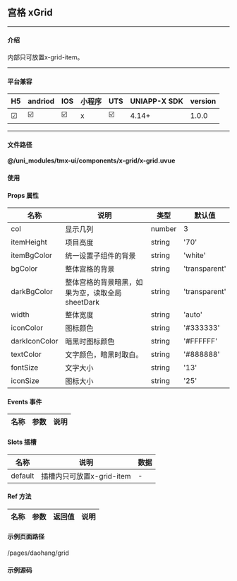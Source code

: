 
## 宫格 xGrid

***

#### 介绍

内部只可放置x-grid-item。

***

#### 平台兼容

| H5 | andriod | IOS | 小程序 | UTS | UNIAPP-X SDK | version |
| --- | --- | --- | --- | --- | --- | --- |
| ☑ | ☑️ | ☑️ | x | ☑️ | 4.14+ | 1.0.0 |

***

#### 文件路径

**@/uni_modules/tmx-ui/components/x-grid/x-grid.uvue**

#### 使用

<x-grid></x-grid>

#### Props 属性

| 名称 | 说明 | 类型 | 默认值 |
| ------ | ---- | ---- | ---- |
| col | 显示几列 | number | 3 |
| itemHeight | 项目高度 | string | '70' |
| itemBgColor | 统一设置子组件的背景 | string | 'white' |
| bgColor | 整体宫格的背景 | string | 'transparent' |
| darkBgColor | 整体宫格的背景暗黑，如果为空，读取全局sheetDark | string | 'transparent' |
| width | 整体宽度 | string | 'auto' |
| iconColor | 图标颜色 | string | '#333333' |
| darkIconColor | 暗黑时图标颜色 | string | '#FFFFFF' |
| textColor | 文字颜色，暗黑时取白。 | string | '#888888' |
| fontSize | 文字大小 | string | '13' |
| iconSize | 图标大小 | string | '25' |



#### Events 事件

| 名称 | 参数 | 说明 |
| ------ | ---- | ---- |


#### Slots 插槽

| 名称 | 说明 | 数据 |
| ------ | ---- | ---- |
| default | 插槽内只可放置x-grid-item | - |


#### Ref 方法

| 名称 | 参数 | 返回值 | 说明 |
| ------ | ---- | ---- | ---- |


#### 示例页面路径

/pages/daohang/grid

#### 示例源码

<template>
	<!-- #ifdef APP -->
	<scroll-view style="flex:1">
	<!-- #endif -->
	<!-- #ifdef MP-WEIXIN -->
	<page-meta :page-style="`background-color:${xThemeConfigBgColor}`">
		<navigation-bar :background-color="xThemeConfigNavBgColor" :front-color="xThemeConfigNavFontColor"></navigation-bar>
	</page-meta>
	<!-- #endif -->
		<x-sheet>
			<x-text font-size="18" class=" text-weight-b mb-8">宫格 Grid</x-text>
			<x-text color="#999999" >快速导航布局</x-text>
		</x-sheet>
		<x-sheet>
			<x-grid :col="4" icon-color="primary" dark-icon-color="primary">
				<x-grid-item  icon="money-cny-circle-fill" text="摇现金"></x-grid-item>
				<x-grid-item icon="shopping-bag-fill" text="百亿补贴"></x-grid-item>
				<x-grid-item icon="price-tag-2-fill" text="活动日历"></x-grid-item>
				<x-grid-item icon="wallet-3-fill" text="领淘金币"></x-grid-item>
				<x-grid-item icon="gift-fill" text="会员福利"></x-grid-item>
				<x-grid-item icon="coupon-5-fill" text="省钱卡"></x-grid-item>
				<x-grid-item icon="shopping-bag-fill" text="百亿补贴"></x-grid-item>
				<x-grid-item icon="money-cny-circle-fill" text="摇现金"></x-grid-item>
			</x-grid>
		</x-sheet>
		<x-sheet>
			<x-grid :col="3" item-height="90" text-color="#333333">
				<x-grid-item iconColor="danger" icon="money-cny-circle-fill" text="摇现金">
					<x-badge label="HOT" bg-color="orange">
						<x-icon name="money-cny-circle-fill" color="danger" font-size="25" class="mb-5"></x-icon>
						<x-text font-size="13">摇现金</x-text>
					</x-badge>
					
				</x-grid-item>
				<x-grid-item iconColor="error" icon="shopping-bag-fill" text="百亿补贴"></x-grid-item>
				<x-grid-item iconColor="warn" icon="price-tag-2-fill" text="活动日历"></x-grid-item>
				<x-grid-item iconColor="parisviolet" icon="wallet-3-fill" text="领淘金币"></x-grid-item>
				<x-grid-item >
					<x-badge :count="36">
						<x-icon name="gift-fill" color="australiangold" font-size="25" class="mb-5"></x-icon>
						<x-text  font-size="13">会员福利</x-text>
					</x-badge>
				</x-grid-item>
				<x-grid-item iconColor="success" icon="coupon-5-fill" text="省钱卡"></x-grid-item>
			</x-grid>
		</x-sheet>
	<!-- #ifdef APP -->
	</scroll-view>
	<!-- #endif -->
</template>

<script lang="uts" setup>

	
</script>

<style>

</style>

		
